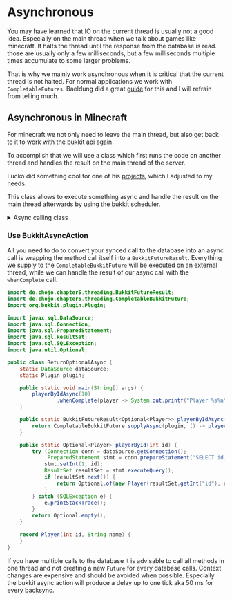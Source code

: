 # Asynchronous

You may have learned that IO on the current thread is usually not a good idea.
Especially on the main thread when we talk about games like minecraft.
It halts the thread until the response from the database is read.
those are usually only a few milliseconds, but a few milliseconds multiple times accumulate to some larger problems.

That is why we mainly work asynchronous when it is critical that the current thread is not halted.
For normal applications we work with `CompletableFutures`.
Baeldung did a great [guide](https://www.baeldung.com/java-completablefuture) for this and I will refrain from telling much.

## Asynchronous in Minecraft

For minecraft we not only need to leave the main thread, but also get back to it to work with the bukkit api again.

To accomplish that we will use a class which first runs the code on another thread and handles the result on the main thread of the server.

Lucko did something cool for one of his [projects](https://github.com/lucko/synapse/blob/master/synapse-impl-abstract/src/main/java/me/lucko/synapse/impl/CompletableFutureResult.java), which I adjusted to my needs.

This class allows to execute something async and handle the result on the main thread afterwards by using the bukkit scheduler.

<details>
<summary>Async calling class</summary>

```java
import org.bukkit.plugin.Plugin;
import org.jetbrains.annotations.NotNull;
import org.jetbrains.annotations.Nullable;

import java.util.concurrent.CompletableFuture;
import java.util.concurrent.Executor;
import java.util.function.Consumer;
import java.util.function.Function;
import java.util.logging.Level;

// proudly stolen from https://github.com/lucko/synapse/tree/master
public class BukkitFutureResult<T> {
    private final Plugin plugin;
    private final CompletableFuture<T> future;

    private BukkitFutureResult(Plugin plugin, CompletableFuture<T> future) {
        this.plugin = plugin;
        this.future = future;
    }

    public static <T> BukkitFutureResult<T> of(Plugin plugin, CompletableFuture<T> future) {
        return new BukkitFutureResult<>(plugin, future);
    }

    public void whenComplete(@NotNull Consumer<? super T> callback) {
        whenComplete(plugin, callback);
    }

    public void whenComplete(@NotNull Consumer<? super T> callback, Consumer<Throwable> throwable) {
        whenComplete(plugin, callback, throwable);
    }

    public void whenComplete(@NotNull Plugin plugin, @NotNull Consumer<? super T> callback, Consumer<Throwable> throwableConsumer) {
        var executor = (Executor) r -> plugin.getServer().getScheduler().runTask(plugin, r);
        this.future.thenAcceptAsync(callback, executor).exceptionally(throwable -> {
            throwableConsumer.accept(throwable);
            return null;
        });
    }

    public void whenComplete(@NotNull Plugin plugin, @NotNull Consumer<? super T> callback) {
        whenComplete(plugin, callback, throwable ->
                plugin.getLogger().log(Level.SEVERE, "Exception in Future Result", throwable));
    }

    public @Nullable T join() {
        return this.future.join();
    }

    public @NotNull CompletableFuture<T> asFuture() {
        return this.future.thenApply(Function.identity());
    }
}
```

```java
import org.bukkit.plugin.Plugin;

import java.util.concurrent.CompletableFuture;
import java.util.concurrent.Executor;
import java.util.function.Supplier;

public class CompletableBukkitFuture {
    public static <T> BukkitFutureResult<T> supplyAsync(Plugin plugin, Supplier<T> supplier) {
        return BukkitFutureResult.of(plugin, CompletableFuture.supplyAsync(supplier));
    }

    public static <T> BukkitFutureResult<T> supplyAsync(Plugin plugin, Supplier<T> supplier, Executor executor) {
        return BukkitFutureResult.of(plugin, CompletableFuture.supplyAsync(supplier, executor));
    }

    public static BukkitFutureResult<Void> runAsync(Plugin plugin, Runnable supplier) {
        return BukkitFutureResult.of(plugin, CompletableFuture.runAsync(supplier));
    }

    public static BukkitFutureResult<Void> runAsync(Plugin plugin, Runnable supplier, Executor executor) {
        return BukkitFutureResult.of(plugin, CompletableFuture.runAsync(supplier, executor));
    }
}
```

</details>

### Use BukkitAsyncAction

All you need to do to convert your synced call to the database into an async call is wrapping the method call itself into a `BukkitFutureResult`.
Everything we supply to the `CompletableBukkitFuture` will be executed on an external thread, while we can handle the result of our async call with the `whenComplete` call.

```java
import de.chojo.chapter5.threading.BukkitFutureResult;
import de.chojo.chapter5.threading.CompletableBukkitFuture;
import org.bukkit.plugin.Plugin;

import javax.sql.DataSource;
import java.sql.Connection;
import java.sql.PreparedStatement;
import java.sql.ResultSet;
import java.sql.SQLException;
import java.util.Optional;

public class ReturnOptionalAsync {
    static DataSource dataSource;
    static Plugin plugin;

    public static void main(String[] args) {
        playerByIdAsync(10)
                .whenComplete(player -> System.out.printf("Player %s%n", player));
    }

    public static BukkitFutureResult<Optional<Player>> playerByIdAsync(int id) {
        return CompletableBukkitFuture.supplyAsync(plugin, () -> playerById(id));
    }

    public static Optional<Player> playerById(int id) {
        try (Connection conn = dataSource.getConnection();
             PreparedStatement stmt = conn.prepareStatement("SELECT id, player_name FROM player WHERE id = ?")) {
            stmt.setInt(1, id);
            ResultSet resultSet = stmt.executeQuery();
            if (resultSet.next()) {
                return Optional.of(new Player(resultSet.getInt("id"), resultSet.getString("player_name")));
            }
        } catch (SQLException e) {
            e.printStackTrace();
        }
        return Optional.empty();
    }

    record Player(int id, String name) {
    }
}
```

If you have multiple calls to the database it is advisable to call all methods in one thread and not creating a new `Future` for every database calls.
Context changes are expensive and should be avoided when possible.
Especially the bukkit async action will produce a delay up to one tick aka 50 ms for every backsync.
